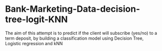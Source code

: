 # Bank-Marketing-Data-decision-tree-logit-KNN
The aim of this attempt is to predict if the client will subscribe (yes/no) to a term deposit, by building a classification model using Decision Tree, Logistic regression and kNN
